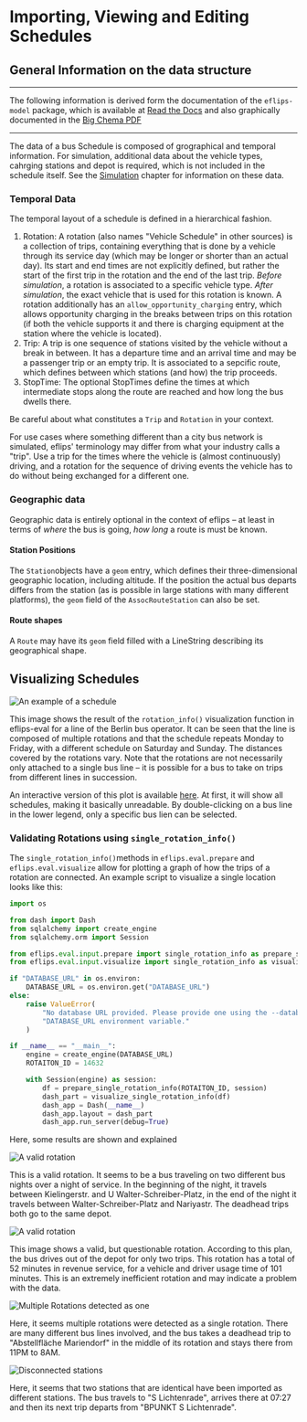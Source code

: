 # Importing, Viewing and Editing Schedules

## General Information on the data structure

---

The following information is derived form the documentation of the `eflips-model` package, which is available at [Read the Docs](https://eflips-model.readthedocs.io/en/latest/autoapi/model/index.html) and also graphically documented in the [Big Chema PDF](https://github.com/mpm-tu-berlin/eflips-model/blob/45f26a59d138c04ea76c875a5c90168354653a7a/schema.pdf)

---

The data of a bus Schedule is composed of grographical and temporal information. For simulation, additional data about the vehicle types, cahrging stations and depot is required, which is not included in the schedule itself. See the [Simulation](50_sim_core) chapter for information on these data.


### Temporal Data

The temporal layout of a schedule is defined in a hierarchical fashion.

1. Rotation: A rotation (also names "Vehicle Schedule" in other sources) is a collection of trips, containing everything that is done by a vehicle through its service day (which may be longer or shorter than an actual day). Its start and end times are not explicitly defined, but rather the start of the first trip in the rotation and the end of the last trip. *Before simulation*, a rotation is associated to a specific vehicle type. *After simulation*, the exact vehicle that is used for this rotation is known. A rotation additionally has an `allow_opportunity_charging` entry, which allows opportunity charging in the breaks between trips on this rotation (if both the vehicle supports it and there is charging equipment at the station where the vehicle is located).
2. Trip: A trip is one sequence of stations visited by the vehicle without a break in between. It has a departure time and an arrival time and may be a passenger trip or an empty trip. It is associated to a sepcific route, which defines between which stations (and how) the trip proceeds.
3. StopTime: The optional StopTimes define the times at which intermediate stops along the route are reached and how long the bus dwells there.

<div class="warning">

Be careful about what constitutes a `Trip` and `Rotation` in your context.

For use cases where something different than a city bus network is simulated, eflips' terminology may differ from what your industry calls a "trip". Use a trip for the times where the vehicle is (almost continuously) driving, and a rotation for the sequence of driving events the vehicle has to do without being exchanged for a different one.

</div>

### Geographic data

Geographic data is entirely optional in the context of eflips – at least in terms of *where* the bus is going, *how long* a route is must be known.

#### Station Positions
The `Station`objects have a `geom` entry, which defines their three-dimensional geographic location, including altitude. If the position the actual bus departs differs from the station (as is possible in large stations with many different platforms), the `geom` field of the `AssocRouteStation` can also be set.

#### Route shapes

A `Route` may have its `geom` field filled with a LineString describing its geographical shape.

## Visualizing Schedules

![An example of a schedule](media/rotation_info.png)

This image shows the result of the `rotation_info()` visualization function in eflips-eval for a line of the Berlin bus operator. It can be seen that the line is composed of multiple rotations and that the schedule repeats Monday to Friday, with a different schedule on Saturday and Sunday. The distances covered by the rotations vary. Note that the rotations are not necessarily only attached to a single bus line – it is possible for a bus to take on trips from different lines in succession.

An interactive version of this plot is available [here](media/rotation_info.html). At first, it will show all schedules, making it basically unreadable. By double-clicking on a bus line in the lower legend, only a specific bus lien can be selected.

### Validating Rotations using `single_rotation_info()`

The `single_rotation_info()`methods in `eflips.eval.prepare` and `eflips.eval.visualize` allow for plotting a graph of how the trips of a rotation are connected. An example script to visualize a single location looks like this:

```python
import os

from dash import Dash
from sqlalchemy import create_engine
from sqlalchemy.orm import Session

from eflips.eval.input.prepare import single_rotation_info as prepare_single_rotation_info
from eflips.eval.input.visualize import single_rotation_info as visualize_single_rotation_info

if "DATABASE_URL" in os.environ:
	DATABASE_URL = os.environ.get("DATABASE_URL")
else:
	raise ValueError(
		"No database URL provided. Please provide one using the --database_url argument or the "
		"DATABASE_URL environment variable."
	)

if __name__ == "__main__":
	engine = create_engine(DATABASE_URL)
	ROTAITON_ID = 14632

	with Session(engine) as session:
		df = prepare_single_rotation_info(ROTAITON_ID, session)
		dash_part = visualize_single_rotation_info(df)
		dash_app = Dash(__name__)
		dash_app.layout = dash_part
		dash_app.run_server(debug=True)
```

Here, some results are shown and explained

![A valid rotation](media/rotation-valid.png)

This is a valid rotation. It seems to be a bus traveling on two different bus nights over a night of service. In the beginning of the night, it travels between Kielingerstr. and U Walter-Schreiber-Platz, in the end of the night it travels between Walter-Schreiber-Platz and Nariyastr. The deadhead trips both go to the same depot. 

![A valid rotation](media/rotation-valid-short.png)

This image shows a valid, but questionable rotation. According to this plan, the bus drives out of the depot for only two trips. This rotation has a total of 52 minutes in revenue service, for a vehicle and driver usage time of 101 minutes. This is an extremely inefficient rotation and may indicate a problem with the data.

![Multiple Rotations detected as one](media/rotation-invalid-multiple.png)

Here, it seems multiple rotations were detected as a single rotation. There are many different bus lines involved, and the bus takes a deadhead trip to "Abstellfläche Mariendorf" in the middle of its rotation and stays there from 11PM to 8AM.  

![Disconnected stations](media/rotation-invalid-short.png)

Here, it seems that two stations that are identical have been imported as different stations. The bus travels to "S Lichtenrade", arrives there at 07:27 and then its next trip departs from "BPUNKT S Lichtenrade".



